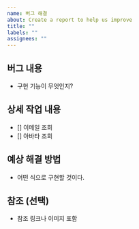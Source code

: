 ```yaml
---
name: 버그 해결
about: Create a report to help us improve
title: ""
labels: ""
assignees: ""
---
```


## 버그 내용

- 구현 기능이 무엇인지?

## 상세 작업 내용

- [] 이메일 조회
- [] 아바타 조회

## 예상 해결 방법

- 어떤 식으로 구현할 것이다.

## 참조 (선택)

- 참조 링크나 이미지 포함
